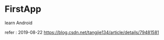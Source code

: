# FirstApp
learn Android

refer :
        2019-08-22
            https://blog.csdn.net/tangjie134/article/details/79481581
